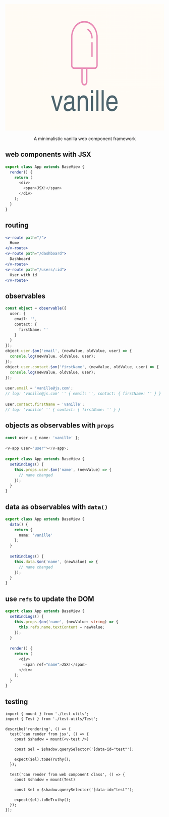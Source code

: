 <p align="center">
<img height="400px" style="max-width:100%" src="https://github.com/dannyYassine/vanille/blob/main/vanille.png?raw=true" alt="logo.png">
</p>
<p align="center">
  A minimalistic vanilla web component framework
</p>

## web components with JSX

```ts
export class App extends BaseView {
  render() {
    return (
      <div>
        <span>JSX!</span>
      </div>
    );
  }
}
```

## routing

```jsx
<v-route path="/">
  Home
</v-route>
<v-route path="/dashboard">
  Dashboard
</v-route>
<v-route path="/users/:id">
  User with id
</v-route>
```

## observables

```ts
const object = observable({
  user: {
    email: '',
    contact: {
      firstName: ''
    }
  }
});
object.user.$on('email', (newValue, oldValue, user) => {
  console.log(newValue, oldValue, user);
});
object.user.contact.$on('firstName', (newValue, oldValue, user) => {
  console.log(newValue, oldValue, user);
});

user.email = 'vanille@js.com';
// log: 'vanille@js.com' '' { email: '', contact: { firstName: '' } }

user.contact.firstName = 'vanille';
// log: 'vanille' '' { contact: { firstName: '' } }
```

## objects as observables with `props`

```ts
const user = { name: 'vanille' };

<v-app user="user"></v-app>;

export class App extends BaseView {
  setBindings() {
    this.props.user.$on('name', (newValue) => {
      // name changed
    });
  }
}
```

## data as observables with `data()`

```ts
export class App extends BaseView {
  data() {
    return {
      name: 'vanille'
    };
  }

  setBindings() {
    this.data.$on('name', (newValue) => {
      // name changed
    });
  }
}
```

## use `refs` to update the DOM

```ts
export class App extends BaseView {
  setBindings() {
    this.props.$on('name', (newValue: string) => {
      this.refs.name.textContent = newValue;
    });
  }

  render() {
    return (
      <div>
        <span ref="name">JSX!</span>
      </div>
    );
  }
}
```

## testing
```tsx
import { mount } from './test-utils';
import { Test } from './test-utils/Test';

describe('rendering', () => {
  test('can render from jsx', () => {
    const $shadow = mount(<v-test />)

    const $el = $shadow.querySelector('[data-id="test"');

    expect($el).toBeTruthy();
  });

  test('can render from web component class', () => {
    const $shadow = mount(Test)

    const $el = $shadow.querySelector('[data-id="test"');

    expect($el).toBeTruthy();
  });
});
```